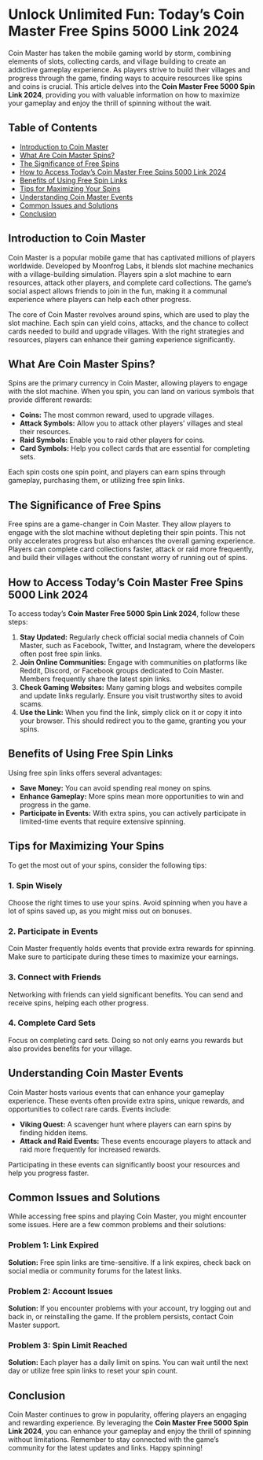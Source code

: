 # Unlock Unlimited Fun: Today’s Coin Master Free Spins 5000 Link 2024

Coin Master has taken the mobile gaming world by storm, combining elements of slots, collecting cards, and village building to create an addictive gameplay experience. As players strive to build their villages and progress through the game, finding ways to acquire resources like spins and coins is crucial. This article delves into the **Coin Master Free 5000 Spin Link 2024**, providing you with valuable information on how to maximize your gameplay and enjoy the thrill of spinning without the wait.

## Table of Contents

- [Introduction to Coin Master](#introduction-to-coin-master)
- [What Are Coin Master Spins?](#what-are-coin-master-spins)
- [The Significance of Free Spins](#the-significance-of-free-spins)
- [How to Access Today’s Coin Master Free Spins 5000 Link 2024](#how-to-access-todays-coin-master-free-spins-5000-link-2024)
- [Benefits of Using Free Spin Links](#benefits-of-using-free-spin-links)
- [Tips for Maximizing Your Spins](#tips-for-maximizing-your-spins)
- [Understanding Coin Master Events](#understanding-coin-master-events)
- [Common Issues and Solutions](#common-issues-and-solutions)
- [Conclusion](#conclusion)

## Introduction to Coin Master

Coin Master is a popular mobile game that has captivated millions of players worldwide. Developed by Moonfrog Labs, it blends slot machine mechanics with a village-building simulation. Players spin a slot machine to earn resources, attack other players, and complete card collections. The game’s social aspect allows friends to join in the fun, making it a communal experience where players can help each other progress.

The core of Coin Master revolves around spins, which are used to play the slot machine. Each spin can yield coins, attacks, and the chance to collect cards needed to build and upgrade villages. With the right strategies and resources, players can enhance their gaming experience significantly.

## What Are Coin Master Spins?

Spins are the primary currency in Coin Master, allowing players to engage with the slot machine. When you spin, you can land on various symbols that provide different rewards:

- **Coins:** The most common reward, used to upgrade villages.
- **Attack Symbols:** Allow you to attack other players’ villages and steal their resources.
- **Raid Symbols:** Enable you to raid other players for coins.
- **Card Symbols:** Help you collect cards that are essential for completing sets.

Each spin costs one spin point, and players can earn spins through gameplay, purchasing them, or utilizing free spin links.

## The Significance of Free Spins

Free spins are a game-changer in Coin Master. They allow players to engage with the slot machine without depleting their spin points. This not only accelerates progress but also enhances the overall gaming experience. Players can complete card collections faster, attack or raid more frequently, and build their villages without the constant worry of running out of spins.

## How to Access Today’s Coin Master Free Spins 5000 Link 2024

To access today’s **Coin Master Free 5000 Spin Link 2024**, follow these steps:

1. **Stay Updated:** Regularly check official social media channels of Coin Master, such as Facebook, Twitter, and Instagram, where the developers often post free spin links.
2. **Join Online Communities:** Engage with communities on platforms like Reddit, Discord, or Facebook groups dedicated to Coin Master. Members frequently share the latest spin links.
3. **Check Gaming Websites:** Many gaming blogs and websites compile and update links regularly. Ensure you visit trustworthy sites to avoid scams.
4. **Use the Link:** When you find the link, simply click on it or copy it into your browser. This should redirect you to the game, granting you your spins.

## Benefits of Using Free Spin Links

Using free spin links offers several advantages:

- **Save Money:** You can avoid spending real money on spins.
- **Enhance Gameplay:** More spins mean more opportunities to win and progress in the game.
- **Participate in Events:** With extra spins, you can actively participate in limited-time events that require extensive spinning.

## Tips for Maximizing Your Spins

To get the most out of your spins, consider the following tips:

### 1. Spin Wisely

Choose the right times to use your spins. Avoid spinning when you have a lot of spins saved up, as you might miss out on bonuses.

### 2. Participate in Events

Coin Master frequently holds events that provide extra rewards for spinning. Make sure to participate during these times to maximize your earnings.

### 3. Connect with Friends

Networking with friends can yield significant benefits. You can send and receive spins, helping each other progress.

### 4. Complete Card Sets

Focus on completing card sets. Doing so not only earns you rewards but also provides benefits for your village.

## Understanding Coin Master Events

Coin Master hosts various events that can enhance your gameplay experience. These events often provide extra spins, unique rewards, and opportunities to collect rare cards. Events include:

- **Viking Quest:** A scavenger hunt where players can earn spins by finding hidden items.
- **Attack and Raid Events:** These events encourage players to attack and raid more frequently for increased rewards.

Participating in these events can significantly boost your resources and help you progress faster.

## Common Issues and Solutions

While accessing free spins and playing Coin Master, you might encounter some issues. Here are a few common problems and their solutions:

### Problem 1: Link Expired

**Solution:** Free spin links are time-sensitive. If a link expires, check back on social media or community forums for the latest links.

### Problem 2: Account Issues

**Solution:** If you encounter problems with your account, try logging out and back in, or reinstalling the game. If the problem persists, contact Coin Master support.

### Problem 3: Spin Limit Reached

**Solution:** Each player has a daily limit on spins. You can wait until the next day or utilize free spin links to reset your spin count.

## Conclusion

Coin Master continues to grow in popularity, offering players an engaging and rewarding experience. By leveraging the **Coin Master Free 5000 Spin Link 2024**, you can enhance your gameplay and enjoy the thrill of spinning without limitations. Remember to stay connected with the game’s community for the latest updates and links. Happy spinning!
